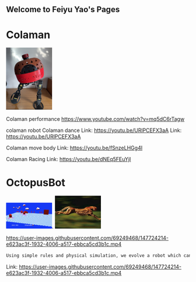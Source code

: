 ## Welcome to Feiyu Yao's Pages

# Colaman 

<img src="/WechatIMG3702.jpeg" width="25%">


Colaman performance
https://www.youtube.com/watch?v=mq5dC6rTagw




colaman robot
Colaman dance
Link: https://youtu.be/URlPCEFX3aA
Link: https://youtu.be/URlPCEFX3aA

Colaman move body
Link: https://youtu.be/fSnzeLHGg4I

Colaman Racing
Link: https://youtu.be/dNEq5FEuYjI



# OctopusBot

<img src="/reobot.jpeg" width="25%">. <img src="/cheetah.jpg" width="25%">

https://user-images.githubusercontent.com/69249468/147724214-e623ac3f-1932-4006-a517-ebbca5cd3b1c.mp4

```markdown
Using simple rules and physical simulation, we evolve a robot which can run with the gait like the fastest land animal cheetah. 

```
Link: https://user-images.githubusercontent.com/69249468/147724214-e623ac3f-1932-4006-a517-ebbca5cd3b1c.mp4

